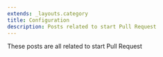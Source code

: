 ```yaml
---
extends: _layouts.category
title: Configuration
description: Posts related to start Pull Request
---
```


These posts are all related to start Pull Request
